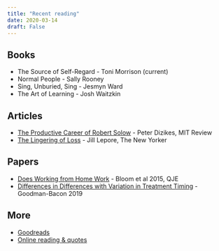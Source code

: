 ```yaml
---
title: "Recent reading"
date: 2020-03-14
draft: False
---
```


## Books
- The Source of Self-Regard - Toni Morrison (current)
- Normal People - Sally Rooney
- Sing, Unburied, Sing - Jesmyn Ward
- The Art of Learning - Josh Waitzkin

## Articles
- [The Productive Career of Robert Solow](https://www.technologyreview.com/s/614860/the-productive-career-of-robert-solow/) - Peter Dizikes, MIT Review
- [The Lingering of Loss](https://www.newyorker.com/magazine/2019/07/08/the-lingering-of-loss) - Jill Lepore, The New Yorker

## Papers

- [Does Working from Home Work](https://nbloom.people.stanford.edu/sites/g/files/sbiybj4746/f/wfh.pdf) - Bloom et al 2015, QJE
- [Differences in Differences with Variation in Treatment Timing](https://cdn.vanderbilt.edu/vu-my/wp-content/uploads/sites/2318/2019/07/29170757/ddtiming_7_29_2019.pdf) - Goodman-Bacon 2019 

## More
- [Goodreads](https://www.goodreads.com/user/show/31288955-jenny)
- [Online reading & quotes](https://docs.google.com/spreadsheets/d/1YdLnNOBLhqvrk5C_ZSDjCUXLuscTYWDYHOZcPyrRDpI/edit?usp=sharing)